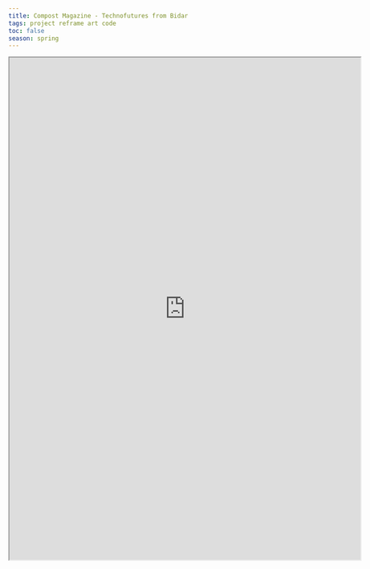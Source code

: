 ```yaml
---
title: Compost Magazine - Technofutures from Bidar
tags: project reframe art code
toc: false
season: spring
---
```

<iframe src="https://one.compost.digital/fertile-technofutures-from-bidar/" width="700" height="1000" class="resize-vertical"></iframe>
